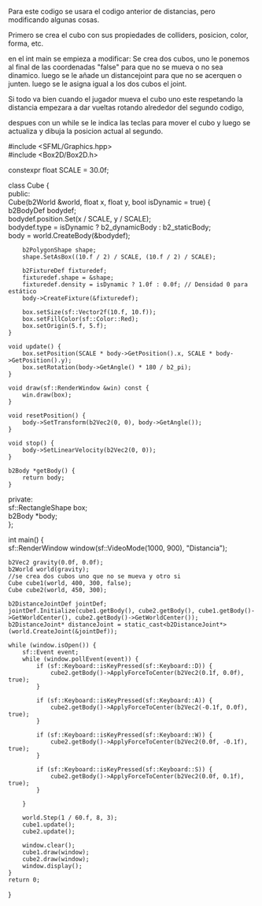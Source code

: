 Para este codigo se usara el codigo anterior de distancias, pero modificando algunas cosas.

Primero se crea el cubo con sus propiedades de colliders, posicion, color, forma, etc.

en el int main se empieza a modificar:
Se crea dos cubos, uno le ponemos al final de las coordenadas "false" para que no se mueva o no sea dinamico. luego se le añade un distancejoint para que no se acerquen o junten.
luego se le asigna igual  a los dos cubos el joint.

Si todo va bien cuando el jugador mueva el cubo uno este respetando la distancia empezara a dar vueltas rotando alrededor del segundo codigo,

despues con un while se le indica las teclas para mover el cubo y luego se actualiza y dibuja la posicion actual al segundo.

#include <SFML/Graphics.hpp>  
#include <Box2D/Box2D.h>  
  
constexpr float SCALE = 30.0f;  
  
class Cube {  
public:  
    Cube(b2World &world, float x, float y, bool isDynamic = true) {  
        b2BodyDef bodydef;  
        bodydef.position.Set(x / SCALE, y / SCALE);  
        bodydef.type = isDynamic ? b2_dynamicBody : b2_staticBody;  
        body = world.CreateBody(&bodydef);  
  
        b2PolygonShape shape;  
        shape.SetAsBox((10.f / 2) / SCALE, (10.f / 2) / SCALE);  
  
        b2FixtureDef fixturedef;  
        fixturedef.shape = &shape;  
        fixturedef.density = isDynamic ? 1.0f : 0.0f; // Densidad 0 para estático  
        body->CreateFixture(&fixturedef);  
  
        box.setSize(sf::Vector2f(10.f, 10.f));  
        box.setFillColor(sf::Color::Red);  
        box.setOrigin(5.f, 5.f);  
    }  
  
    void update() {  
        box.setPosition(SCALE * body->GetPosition().x, SCALE * body->GetPosition().y);  
        box.setRotation(body->GetAngle() * 180 / b2_pi);  
    }  
  
    void draw(sf::RenderWindow &win) const {  
        win.draw(box);  
    }  
  
    void resetPosition() {  
        body->SetTransform(b2Vec2(0, 0), body->GetAngle());  
    }  
  
    void stop() {  
        body->SetLinearVelocity(b2Vec2(0, 0));  
    }  
  
    b2Body *getBody() {  
        return body;  
    }  
  
private:  
    sf::RectangleShape box;  
    b2Body *body;  
};  
  
int main() {  
    sf::RenderWindow window(sf::VideoMode(1000, 900), "Distancia");  
  
    b2Vec2 gravity(0.0f, 0.0f);  
    b2World world(gravity);  
    //se crea dos cubos uno que no se mueva y otro si  
    Cube cube1(world, 400, 300, false);  
    Cube cube2(world, 450, 300);  
  
    b2DistanceJointDef jointDef;  
    jointDef.Initialize(cube1.getBody(), cube2.getBody(), cube1.getBody()->GetWorldCenter(), cube2.getBody()->GetWorldCenter());  
    b2DistanceJoint* distanceJoint = static_cast<b2DistanceJoint*>(world.CreateJoint(&jointDef));  
  
    while (window.isOpen()) {  
        sf::Event event;  
        while (window.pollEvent(event)) {  
            if (sf::Keyboard::isKeyPressed(sf::Keyboard::D)) {  
                cube2.getBody()->ApplyForceToCenter(b2Vec2(0.1f, 0.0f), true);  
            }  
  
            if (sf::Keyboard::isKeyPressed(sf::Keyboard::A)) {  
                cube2.getBody()->ApplyForceToCenter(b2Vec2(-0.1f, 0.0f), true);  
            }  
  
            if (sf::Keyboard::isKeyPressed(sf::Keyboard::W)) {  
                cube2.getBody()->ApplyForceToCenter(b2Vec2(0.0f, -0.1f), true);  
            }  
  
            if (sf::Keyboard::isKeyPressed(sf::Keyboard::S)) {  
                cube2.getBody()->ApplyForceToCenter(b2Vec2(0.0f, 0.1f), true);  
            }  
  
        }  
  
        world.Step(1 / 60.f, 8, 3);  
        cube1.update();  
        cube2.update();  
  
        window.clear();  
        cube1.draw(window);  
        cube2.draw(window);  
        window.display();  
    }  
    return 0;  
}